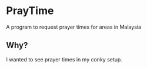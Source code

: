 # PrayTime

A program to request prayer times for areas in Malaysia

## Why?
I wanted to see prayer times in my conky setup.